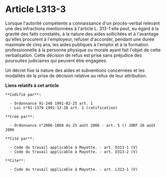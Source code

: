 # Article L313-3

Lorsque l'autorité compétente a connaissance d'un procès-verbal relevant une des infractions mentionnées à l'article L. 313-1
elle peut, eu égard à la gravité des faits constatés, à la nature des aides sollicitées et à l'avantage qu'elles procurent à
l'employeur, refuser d'accorder, pendant une durée maximale de cinq ans, les aides publiques à l'emploi et à la formation
professionnelle à la personne physique ou morale ayant fait l'objet de cette verbalisation. Cette décision de refus est prise
sans préjudice des poursuites judiciaires qui peuvent être engagées.

Un décret fixe la nature des aides et subventions concernées et les modalités de la prise de décision relative au refus de
leur attribution.

**Liens relatifs à cet article**

	**Codifié par**:

	  - Ordonnance 91-246 1991-02-25 art. 1
	  - Loi n°91-1379 1991-12-28 art. 1 (ratification)

	**Créé par**:

	  - Ordonnance n°2006-1068 du 25 août 2006 - art. 5 () JORF 26 août 2006

	**Cité par**:

	  - Code du travail applicable à Mayotte. - art. D313-1 (V)
	  - Code du travail applicable à Mayotte. - art. D313-2 (V)

	**Cite**:

	  - Code du travail applicable à Mayotte. - art. L313-1 (V)
